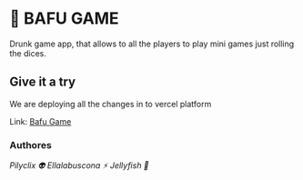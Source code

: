 
# 🍾 BAFU GAME

Drunk game app, that allows to all the players to play mini games just rolling the dices.




## Give it a try
We are deploying all the changes in to vercel platform

Link: [Bafu Game](https://drunk-game-chi.vercel.app/)





### Authores

 _Pilyclix 👽
 Ellalabuscona ⚡
 Jellyfish  🌊_

